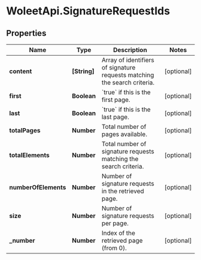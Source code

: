 # WoleetApi.SignatureRequestIds

## Properties

Name | Type | Description | Notes
------------ | ------------- | ------------- | -------------
**content** | **[String]** | Array of identifiers of signature requests matching the search criteria. | [optional] 
**first** | **Boolean** | &#x60;true&#x60; if this is the first page.  | [optional] 
**last** | **Boolean** | &#x60;true&#x60; if this is the last page.  | [optional] 
**totalPages** | **Number** | Total number of pages available. | [optional] 
**totalElements** | **Number** | Total number of signature requests matching the search criteria. | [optional] 
**numberOfElements** | **Number** | Number of signature requests in the retrieved page. | [optional] 
**size** | **Number** | Number of signature requests per page. | [optional] 
**_number** | **Number** | Index of the retrieved page (from 0). | [optional] 


